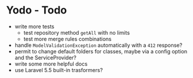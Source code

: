 # Yodo - Todo

- write more tests
  - test repository method `getAll` with no limits
  - test more merge rules combinations
- handle `ModelValidationException` automatically with a `412` response?
- permit to change default folders for classes, maybe via a config option and the ServiceProvider?
- write some more helpful docs
- use Laravel 5.5 built-in trasformers?